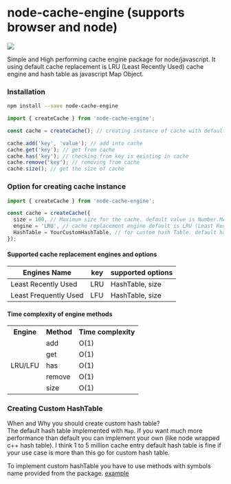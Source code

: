 # node-cache-engine (supports browser and node)

[![](https://github.com/benhurdavies/node-cache-engine/workflows/Test%20CI/badge.svg?branch=master)](https://github.com/benhurdavies/node-cache-engine/actions?query=workflow%3A%22Test+CI%22)

Simple and High performing cache engine package for node/javascript. It using default cache replacement is LRU (Least Recently Used) cache engine and hash table as javascript Map Object.

### Installation

```bash
npm install --save node-cache-engine
```

```javascript
import { createCache } from 'node-cache-engine';

const cache = createCache(); // creating instance of cache with default configuration

cache.add('key', 'value'); // add into cache
cache.get('key'); // get from cache
cache.has('key'); // checking from key is existing in cache
cache.remove('key'); // removing from cache
cache.size(); // get the size of cache
```

### Option for creating cache instance

```javascript
import { createCache } from 'node-cache-engine';

const cache = createCache({
  size = 100, // Maximum size for the cache. default value is Number.MAX_SAFE_INTEGER
  engine = 'LRU', // cache replacement engine default is LRU (Least Recently Used)
  HashTable = YourCustomHashTable, // for custom hash Table. default hashTable is 'src/dataStructure/HashTable.js'
});
```

#### Supported cache replacement engines and options

| Engines Name          | key | supported options |
| --------------------- | --- | ----------------- |
| Least Recently Used   | LRU | HashTable, size   |
| Least Frequently Used | LFU | HashTable, size   |

#### Time complexity of engine methods

<table>
  <tr>
    <th>Engine</th>
    <th>Method</th>
    <th>Time complexity </th>
  </tr>
  <tr>
    <td rowspan=5>LRU/LFU</td>
    <td>add</td>
    <td>O(1)</td>
  </tr>
  <tr>
    <td>get</td>
    <td>O(1)</td>
  </tr>
  <tr>
    <td>has</td>
    <td>O(1)</td>
  </tr>
  <tr>
    <td>remove</td>
    <td>O(1)</td>
  </tr>
  <tr>
    <td>size</td>
    <td>O(1)</td>
  </tr>
</table>

### Creating Custom HashTable

When and Why you should create custom hash table?  
The default hash table implemented with `Map`. If you want much more performance than default you can implement your own (like node wrapped c++ hash table). I think 1 to 5 million cache entry default hash table is fine if your use case is more than this go for custom hash table.

To implement custom hashTable you have to use methods with symbols name provided from the package. [example](src/featureTest/customHashTable.test.js)
